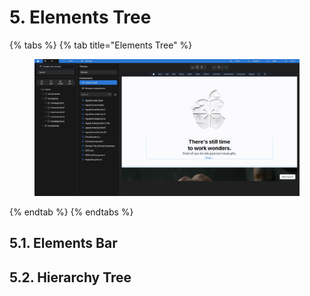 # 5. Elements Tree

{% tabs %}
{% tab title="Elements Tree" %}
<figure><img src="../../../../.gitbook/assets/Agua_Apple_Demo.png" alt=""><figcaption></figcaption></figure>
{% endtab %}
{% endtabs %}



## 5.1. Elements Bar



## 5.2. Hierarchy Tree

